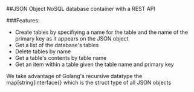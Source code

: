 ##JSON Object NoSQL database container with a REST API

###Features:

* Create tables by specifiying a name for the table and the name of the primary key as it appears on the JSON object
* Get a list of the database's tables
* Delete tables by name
* Get a table's contents by table name
* Get an item within a table given the table name and primary key

We take advantage of Golang's recursive datatype the map[string]interface{} which is the struct type of all JSON objects 